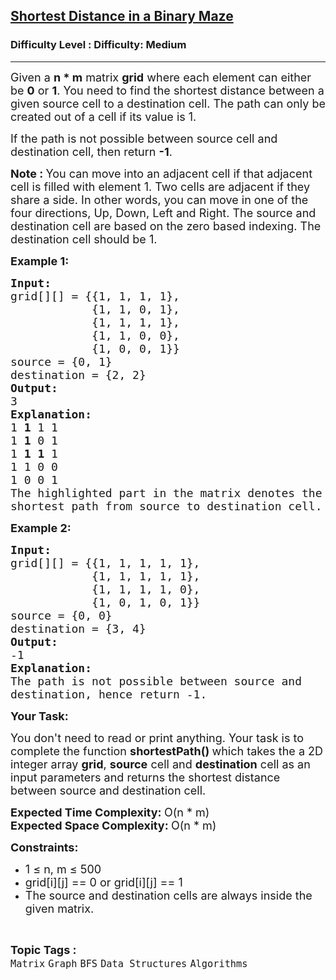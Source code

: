 <h2><a href="https://www.geeksforgeeks.org/problems/shortest-path-in-a-binary-maze-1655453161/1?utm_medium=collab_striver_ytdescription&utm_campaign=shortest-path-in-a-binary-maze&utm_source=youtube">Shortest Distance in a Binary Maze</a></h2><h3>Difficulty Level : Difficulty: Medium</h3><hr><div class="problems_problem_content__Xm_eO"><p><span style="font-size: 18px;">Given a <strong>n * m</strong>&nbsp;matrix <strong>grid</strong> where each element can either be <strong>0</strong> or <strong>1</strong>. You&nbsp;need to find the shortest distance&nbsp;between a given source cell to a destination cell. The path can only be created out of a cell if its value is 1.&nbsp;</span></p>
<p><span style="font-size: 18px;">If the path is not possible between source cell and destination cell, then return <strong>-1</strong>.</span></p>
<p><span style="font-size: 18px;"><strong>Note :&nbsp;</strong>You can move into an adjacent cell if that adjacent cell is filled with element 1. Two cells are adjacent if they share a side. In other words, you can move in one of the four directions, Up, Down, Left and Right. The source and destination cell are based on the zero based indexing. The destination cell should be 1.</span></p>
<p><strong><span style="font-size: 18px;">Example 1:</span></strong></p>
<pre><strong><span style="font-size: 18px;">Input:</span></strong>
<span style="font-size: 18px;">grid[][] = {{1, 1, 1, 1},
            {1, 1, 0, 1},
            {1, 1, 1, 1},
            {1, 1, 0, 0},
            {1, 0, 0, 1}}</span>
<span style="font-size: 18px;">source = {0, 1}</span>
<span style="font-size: 18px;">destination = {2, 2}</span>
<span style="font-size: 18px;"><strong>Output:</strong></span>
<span style="font-size: 18px;">3</span>
<span style="font-size: 18px;"><strong>Explanation:</strong></span>
<span style="font-size: 18px;">1 <strong>1</strong> 1 1
1 <strong>1</strong> 0 1
1 <strong>1</strong> <strong>1</strong> 1
1 1 0 0
1 0 0 1
The highlighted part in the matrix denotes the 
shortest path from source to destination cell.</span>
</pre>
<p><strong><span style="font-size: 18px;">Example 2:</span></strong></p>
<pre><strong><span style="font-size: 18px;">Input:</span></strong>
<span style="font-size: 18px;">grid[][] = {{1, 1, 1, 1, 1},
            {1, 1, 1, 1, 1},
            {1, 1, 1, 1, 0},
            {1, 0, 1, 0, 1}}</span>
<span style="font-size: 18px;">source = {0, 0}</span>
<span style="font-size: 18px;">destination = {3, 4}</span>
<span style="font-size: 18px;"><strong>Output:</strong></span>
<span style="font-size: 18px;">-1</span>
<span style="font-size: 18px;"><strong>Explanation:</strong></span>
<span style="font-size: 18px;">The path is not possible between source and</span>&nbsp;
<span style="font-size: 18px;">destination, hence return -1.</span>
</pre>
<p><strong><span style="font-size: 18px;">Your Task:</span></strong></p>
<p><span style="font-size: 18px;">You don't need to read or print anything. Your task is to complete the function <strong>shortestPath()&nbsp;</strong>which takes the a 2D integer array&nbsp;<strong>grid</strong>, <strong>source</strong> cell and <strong>destination</strong> cell&nbsp;as an input parameters and returns the shortest distance between source and destination cell.</span></p>
<p><span style="font-size: 18px;"><strong>Expected Time Complexity:&nbsp;</strong>O(n * m)<br><strong>Expected Space Complexity:&nbsp;</strong>O(n * m)</span></p>
<p><span style="font-size: 18px;"><strong>Constraints:</strong></span></p>
<ul>
<li><span style="font-size: 18px;">1 ≤ n, m ≤ 500</span></li>
<li><span style="font-size: 18px;">grid[i][j] == 0 or grid[i][j] == 1</span></li>
<li><span style="font-size: 18px;">The source and destination cells are always inside the given matrix.</span></li>
</ul></div><br><p><span style=font-size:18px><strong>Topic Tags : </strong><br><code>Matrix</code>&nbsp;<code>Graph</code>&nbsp;<code>BFS</code>&nbsp;<code>Data Structures</code>&nbsp;<code>Algorithms</code>&nbsp;